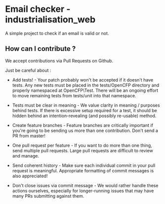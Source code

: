 # Email checker - industrialisation_web

A simple project to check if an email is valid or not.

## How can I contribute ?

We accept contributions via Pull Requests on Github.

Just be careful about : 

- Add tests! - Your patch probably won't be accepted if it doesn't have tests. Any new tests must be placed in the tests/OpenCFP directory and properly namespaced at OpenCFP\Test. There will be an ongoing effort to move remaining tests from tests/unit into that namespace.

- Tests must be clear in meaning - We value clarity in meaning / purposes behind tests. If there is excessive setup required for a test, it should be hidden behind an intention-revealing (and possibly re-usable) method.

- Create feature branches - Feature branches are critically important if you're going to be sending us more than one contribution. Don't send a PR from master!

- One pull request per feature - If you want to do more than one thing, send multiple pull requests. Large pull requests are difficult to review and manage.

- Send coherent history - Make sure each individual commit in your pull request is meaningful. Appropriate formatting of commit messages is also appreciated!

- Don't close issues via commit message - We would rather handle these actions ourselves, especially for longer-running issues that may have many PRs submitting against them.
